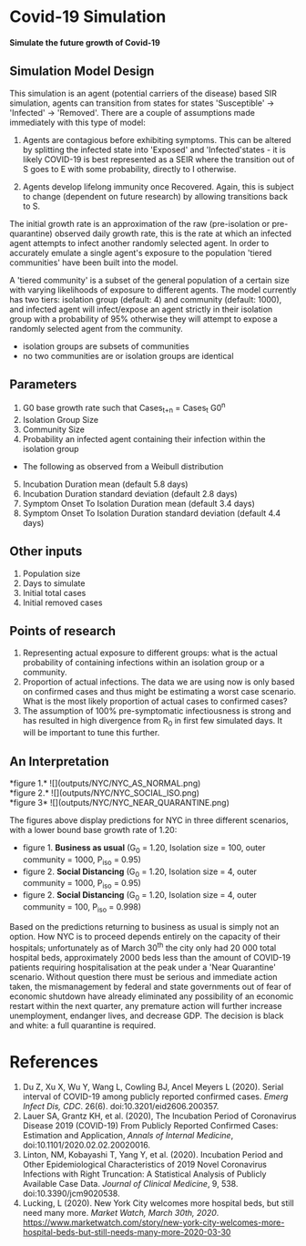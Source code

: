 # Covid-19 Simulation
#### Simulate the future growth of Covid-19

## Simulation Model Design
This simulation is an agent (potential carriers of the disease) based SIR simulation, agents can transition from states
for states 'Susceptible' -> 'Infected' -> 'Removed'. There are a couple of assumptions made immediately with this type
of model:

1. Agents are contagious before exhibiting symptoms. This can be altered by splitting the infected state into 'Exposed' 
and 'Infected'states - it is likely COVID-19 is best represented as a SEIR where the transition out of S goes to E 
with some probability, directly to I otherwise.

2. Agents develop lifelong immunity once Recovered. Again, this is subject to change (dependent on future research) 
by allowing transitions back to S.

The initial growth rate is an approximation of the raw (pre-isolation or pre-quarantine) observed
daily growth rate, this is the rate at which an infected agent attempts to infect another randomly selected agent. In
order to accurately emulate a single agent's exposure to the population 'tiered communities' have been built into the
model. 

A 'tiered community' is a subset of the general population of a certain size with varying likelihoods of exposure
to different agents. The model currently has two tiers: isolation group (default: 4) and community (default: 1000), and 
infected agent will infect/expose an agent strictly in their isolation group with a probability of 95% otherwise they
will attempt to expose a randomly selected agent from the community.
- isolation groups are subsets of communities 
- no two communities are or isolation groups are identical

## Parameters

1. G0 base growth rate such that Cases<sub>t+n</sub> = Cases<sub>t</sub> G0<sup>n</sup>
2. Isolation Group Size
3. Community Size
4. Probability an infected agent containing their infection within the isolation group 
- The following as observed from a Weibull distribution
5. Incubation Duration mean (default 5.8 days)
6. Incubation Duration standard deviation (default 2.8 days)
7. Symptom Onset To Isolation Duration mean (default 3.4 days)
8. Symptom Onset To Isolation Duration standard deviation (default 4.4 days)

## Other inputs
1. Population size
2. Days to simulate
3. Initial total cases
4. Initial removed cases

## Points of research
1. Representing actual exposure to different groups: what is the actual probability of containing infections within an
isolation group or a community.
2. Proportion of actual infections. The data we are using now is only based on confirmed cases and thus might be estimating
a worst case scenario. What is the most likely proportion of actual cases to confirmed cases?
3. The assumption of 100% pre-symptomatic infectiousness is strong and has resulted in high divergence from R<sub>0</sub>
in first few simulated days. It will be important to tune this further.

## An Interpretation
<div>
*figure 1.*
![](outputs/NYC/NYC_AS_NORMAL.png)
 </div>
 <div>
*figure 2.*
![](outputs/NYC/NYC_SOCIAL_ISO.png)
  </div>
  <div>
*figure 3*
![](outputs/NYC/NYC_NEAR_QUARANTINE.png)
  </div>

The figures above display predictions for NYC in three different scenarios, with a lower bound base growth rate of 1.20:
- figure 1. **Business as usual** (G<sub>0</sub> = 1.20, Isolation size = 100, outer community = 1000, P<sub>iso</sub> = 0.95)
- figure 2. **Social Distancing** (G<sub>0</sub> = 1.20, Isolation size = 4, outer community = 1000, P<sub>iso</sub> = 0.95)
- figure 2. **Social Distancing** (G<sub>0</sub> = 1.20, Isolation size = 4, outer community = 100, P<sub>iso</sub> = 0.998)

Based on the predictions returning to business as usual is simply not an option. How NYC is to proceed depends entirely on
the capacity of their hospitals; unfortunately as of March 30<sup>th</sup> the city only had 20 000 total hospital beds,
approximately 2000 beds less than the amount of COVID-19 patients requiring hospitalisation at the peak under a 'Near Quarantine'
scenario. Without question there must be serious and immediate action taken, the mismanagement by federal and state 
governments out of fear of economic shutdown have already eliminated any possibility of an economic restart within the 
next quarter, any premature action will further increase unemployment, endanger lives, and decrease GDP. The decision is
black and white: a full quarantine is required.  

# References
1. Du Z, Xu X, Wu Y, Wang L, Cowling BJ, Ancel Meyers L (2020). Serial interval of COVID-19 among publicly reported 
confirmed cases. *Emerg Infect Dis, CDC*. 26(6). doi:10.3201/eid2606.200357. 
2. Lauer SA, Grantz KH, et al. (2020), The Incubation Period of Coronavirus Disease 2019 (COVID-19) From Publicly 
Reported Confirmed Cases: Estimation and Application, *Annals of Internal Medicine*, doi:10.1101/2020.02.02.20020016.
3. Linton, NM, Kobayashi T, Yang Y, et al. (2020). Incubation Period and Other Epidemiological Characteristics of 2019
Novel Coronavirus Infections with Right Truncation: A Statistical Analysis of Publicly Available Case Data. 
*Journal of Clinical Medicine*, 9, 538. doi:10.3390/jcm9020538.
4. Lucking, L (2020). New York City welcomes more hospital beds, but still need many more. *Market Watch, March 30th, 2020*. https://www.marketwatch.com/story/new-york-city-welcomes-more-hospital-beds-but-still-needs-many-more-2020-03-30

